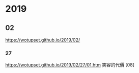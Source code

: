 # 2019
## 02
https://wotupset.github.io/2019/02/
### 27
https://wotupset.github.io/2019/02/27/01.htm
笑容的代價 [08]


